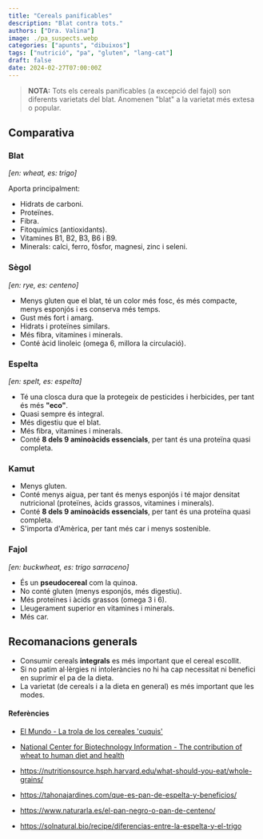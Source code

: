```yaml
---
title: "Cereals panificables"
description: "Blat contra tots."
authors: ["Dra. Valina"]
image: ./pa_suspects.webp
categories: ["apunts", "dibuixos"]
tags: ["nutrició", "pa", "gluten", "lang-cat"]
draft: false
date: 2024-02-27T07:00:00Z
---
```



> **NOTA:** Tots els cereals panificables (a excepció del fajol) son diferents varietats del blat. Anomenen "blat" a la varietat més extesa o popular.

## Comparativa

### Blat
*[en: wheat, es: trigo]*

Aporta principalment:
- Hidrats de carboni.
- Proteïnes.
- Fibra.
- Fitoquímics (antioxidants).
- Vitamines B1, B2, B3, B6 i B9.
- Minerals: calci, ferro, fòsfor, magnesi, zinc i seleni.

### Sègol
*[en: rye, es: centeno]*

- Menys gluten que el blat, té un color més fosc, és més compacte, menys esponjós i es conserva més temps.
- Gust més fort i amarg.
- Hidrats i proteïnes similars.
- Més fibra, vitamines i minerals.
- Conté àcid linoleic (omega 6, millora la circulació).

### Espelta
*[en: spelt, es: espelta]*

- Té una closca dura que la protegeix de pesticides i herbicides, per tant és més **"eco"**.
- Quasi sempre és integral.
- Més digestiu que el blat.
- Més fibra, vitamines i minerals.
- Conté **8 dels 9 aminoàcids essencials**, per tant és una proteïna quasi completa.

### Kamut
- Menys gluten.
- Conté menys aigua, per tant és menys esponjós i té major densitat nutricional (proteïnes, àcids grassos, vitamines i minerals).
- Conté **8 dels 9 aminoàcids essencials**, per tant és una proteïna quasi completa.
- S'importa d'Amèrica, per tant més car i menys sostenible.

### Fajol
*[en: buckwheat, es: trigo sarraceno]*
- És un **pseudocereal** com la quinoa.
- No conté gluten (menys esponjós, més digestiu).
- Més proteïnes i àcids grassos (omega 3 i 6).
- Lleugerament superior en vitamines i minerals.
- Més car.


## Recomanacions generals
- Consumir cereals **integrals** es més important que el cereal escollit.
- Si no patim al·lèrgies ni intoleràncies no hi ha cap necessitat ni benefici en suprimir el pa de la dieta.
- La varietat (de cereals i a la dieta en general) es més important que les modes.


#### Referències

- [El Mundo - La trola de los cereales 'cuquis'](https://www.elmundo.es/papel/boticaria-garcia/2020/03/07/5e611b72fc6c83de468b45b6.html)

- [National Center for Biotechnology Information - The contribution of wheat to human diet and health](https://www.ncbi.nlm.nih.gov/pmc/articles/PMC4998136/)

- https://nutritionsource.hsph.harvard.edu/what-should-you-eat/whole-grains/

- https://tahonajardines.com/que-es-pan-de-espelta-y-beneficios/

- https://www.naturarla.es/el-pan-negro-o-pan-de-centeno/

- https://solnatural.bio/recipe/diferencias-entre-la-espelta-y-el-trigo
